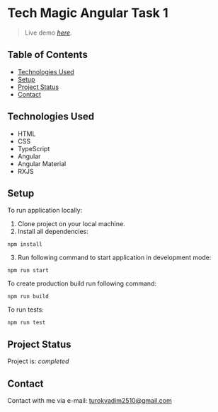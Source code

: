 # Tech Magic Angular Task 1
> Live demo
>  [_here_](https://vadimturok.github.io/angular-task-1/). <!-- If you have the project hosted somewhere, include the link here. -->

## Table of Contents
* [Technologies Used](#technologies-used)
* [Setup](#setup)
* [Project Status](#project-status)
* [Contact](#contact)
<!-- * [License](#license) -->


## Technologies Used
- HTML
- CSS
- TypeScript
- Angular
- Angular Material
- RXJS


## Setup
To run application locally:

1. Clone project on your local machine.
2. Install all dependencies:

```
npm install
```

3. Run following command to start application in development mode:

```
npm run start
```

To create production build run following command:

```
npm run build
```

To run tests:

```
npm run test
```


## Project Status
Project is: _completed_


## Contact
Contact with me via e-mail: turokvadim2510@gmail.com


<!-- Optional -->
<!-- ## License -->
<!-- This project is open source and available under the [... License](). -->

